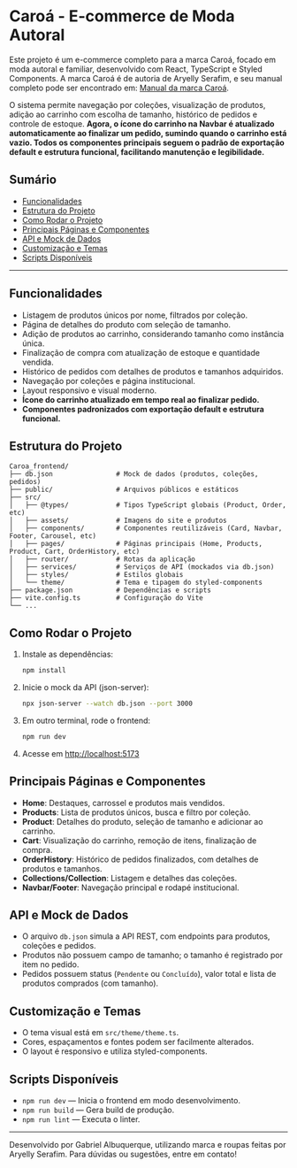 # Caroá - E-commerce de Moda Autoral

Este projeto é um e-commerce completo para a marca Caroá, focado em moda autoral e familiar, desenvolvido com React, TypeScript e Styled Components. A marca Caroá é de autoria de Aryelly Serafim, e seu manual completo pode ser encontrado em: [Manual da marca Caroá](https://www.behance.net/gallery/194748109/Manual-da-marca-Caroa).

O sistema permite navegação por coleções, visualização de produtos, adição ao carrinho com escolha de tamanho, histórico de pedidos e controle de estoque. **Agora, o ícone do carrinho na Navbar é atualizado automaticamente ao finalizar um pedido, sumindo quando o carrinho está vazio. Todos os componentes principais seguem o padrão de exportação default e estrutura funcional, facilitando manutenção e legibilidade.**

## Sumário
- [Funcionalidades](#funcionalidades)
- [Estrutura do Projeto](#estrutura-do-projeto)
- [Como Rodar o Projeto](#como-rodar-o-projeto)
- [Principais Páginas e Componentes](#principais-páginas-e-componentes)
- [API e Mock de Dados](#api-e-mock-de-dados)
- [Customização e Temas](#customização-e-temas)
- [Scripts Disponíveis](#scripts-disponíveis)

---

## Funcionalidades
- Listagem de produtos únicos por nome, filtrados por coleção.
- Página de detalhes do produto com seleção de tamanho.
- Adição de produtos ao carrinho, considerando tamanho como instância única.
- Finalização de compra com atualização de estoque e quantidade vendida.
- Histórico de pedidos com detalhes de produtos e tamanhos adquiridos.
- Navegação por coleções e página institucional.
- Layout responsivo e visual moderno.
- **Ícone do carrinho atualizado em tempo real ao finalizar pedido.**
- **Componentes padronizados com exportação default e estrutura funcional.**

## Estrutura do Projeto
```
Caroa_frontend/
├── db.json                # Mock de dados (produtos, coleções, pedidos)
├── public/                # Arquivos públicos e estáticos
├── src/
│   ├── @types/            # Tipos TypeScript globais (Product, Order, etc)
│   ├── assets/            # Imagens do site e produtos
│   ├── components/        # Componentes reutilizáveis (Card, Navbar, Footer, Carousel, etc)
│   ├── pages/             # Páginas principais (Home, Products, Product, Cart, OrderHistory, etc)
│   ├── router/            # Rotas da aplicação
│   ├── services/          # Serviços de API (mockados via db.json)
│   ├── styles/            # Estilos globais
│   └── theme/             # Tema e tipagem do styled-components
├── package.json           # Dependências e scripts
├── vite.config.ts         # Configuração do Vite
└── ...
```

## Como Rodar o Projeto
1. Instale as dependências:
   ```bash
   npm install
   ```
2. Inicie o mock da API (json-server):
   ```bash
   npx json-server --watch db.json --port 3000
   ```
3. Em outro terminal, rode o frontend:
   ```bash
   npm run dev
   ```
4. Acesse em [http://localhost:5173](http://localhost:5173)

## Principais Páginas e Componentes
- **Home**: Destaques, carrossel e produtos mais vendidos.
- **Products**: Lista de produtos únicos, busca e filtro por coleção.
- **Product**: Detalhes do produto, seleção de tamanho e adicionar ao carrinho.
- **Cart**: Visualização do carrinho, remoção de itens, finalização de compra.
- **OrderHistory**: Histórico de pedidos finalizados, com detalhes de produtos e tamanhos.
- **Collections/Collection**: Listagem e detalhes das coleções.
- **Navbar/Footer**: Navegação principal e rodapé institucional.

## API e Mock de Dados
- O arquivo `db.json` simula a API REST, com endpoints para produtos, coleções e pedidos.
- Produtos não possuem campo de tamanho; o tamanho é registrado por item no pedido.
- Pedidos possuem status (`Pendente` ou `Concluído`), valor total e lista de produtos comprados (com tamanho).

## Customização e Temas
- O tema visual está em `src/theme/theme.ts`.
- Cores, espaçamentos e fontes podem ser facilmente alterados.
- O layout é responsivo e utiliza styled-components.

## Scripts Disponíveis
- `npm run dev` — Inicia o frontend em modo desenvolvimento.
- `npm run build` — Gera build de produção.
- `npm run lint` — Executa o linter.

---

Desenvolvido por Gabriel Albuquerque, utilizando marca e roupas feitas por Aryelly Serafim.
Para dúvidas ou sugestões, entre em contato!